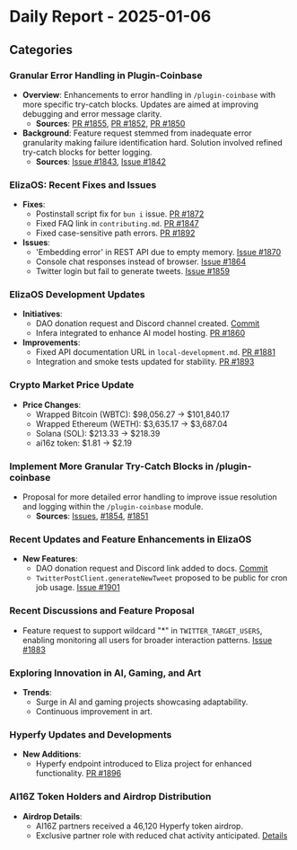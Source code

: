 # Daily Report - 2025-01-06

## Categories

### Granular Error Handling in Plugin-Coinbase

- **Overview**: Enhancements to error handling in `/plugin-coinbase` with more specific try-catch blocks. Updates are aimed at improving debugging and error message clarity.
  - **Sources**: [PR #1855](https://github.com/elizaOS/eliza/pull/1855), [PR #1852](https://github.com/elizaOS/eliza/pull/1852), [PR #1850](https://github.com/elizaOS/eliza/pull/1850)
- **Background**: Feature request stemmed from inadequate error granularity making failure identification hard. Solution involved refined try-catch blocks for better logging.
  - **Sources**: [Issue #1843](https://github.com/elizaOS/eliza/issues/1843), [Issue #1842](https://github.com/elizaOS/eliza/issues/1842)

### ElizaOS: Recent Fixes and Issues

- **Fixes**:
  - Postinstall script fix for `bun i` issue. [PR #1872](https://github.com/elizaOS/eliza/pull/1872)
  - Fixed FAQ link in `contributing.md`. [PR #1847](https://github.com/elizaOS/eliza/pull/1847)
  - Fixed case-sensitive path errors. [PR #1892](https://github.com/elizaOS/eliza/pull/1892)
- **Issues**:
  - 'Embedding error' in REST API due to empty memory. [Issue #1870](https://github.com/elizaOS/eliza/issues/1870)
  - Console chat responses instead of browser. [Issue #1864](https://github.com/elizaOS/eliza/issues/1864)
  - Twitter login but fail to generate tweets. [Issue #1859](https://github.com/elizaOS/eliza/issues/1859)

### ElizaOS Development Updates

- **Initiatives**:
  - DAO donation request and Discord channel created. [Commit](https://github.com/elizaOS/eliza/commit/3c753065611f2c51fa3334292bb1d6f9292eb7ce)
  - Infera integrated to enhance AI model hosting. [PR #1860](https://github.com/elizaOS/eliza/pull/1860)
- **Improvements**:
  - Fixed API documentation URL in `local-development.md`. [PR #1881](https://github.com/elizaOS/eliza/pull/1881)
  - Integration and smoke tests updated for stability. [PR #1893](https://github.com/elizaOS/eliza/pull/1893)

### Crypto Market Price Update

- **Price Changes**:
  - Wrapped Bitcoin (WBTC): $98,056.27 → $101,840.17
  - Wrapped Ethereum (WETH): $3,635.17 → $3,687.04
  - Solana (SOL): $213.33 → $218.39
  - ai16z token: $1.81 → $2.19

### Implement More Granular Try-Catch Blocks in /plugin-coinbase

- Proposal for more detailed error handling to improve issue resolution and logging within the `/plugin-coinbase` module.
  - **Sources**: [Issues](https://github.com/elizaOS/eliza/issues/1856), [#1854](https://github.com/elizaOS/eliza/issues/1854), [#1851](https://github.com/elizaOS/eliza/issues/1851)

### Recent Updates and Feature Enhancements in ElizaOS

- **New Features**:
  - DAO donation request and Discord link added to docs. [Commit](https://github.com/elizaOS/eliza/commit/ea9d1c02291dea26b25c815be30db5c91e6ceb21)
  - `TwitterPostClient.generateNewTweet` proposed to be public for cron job usage. [Issue #1901](https://github.com/elizaOS/eliza/issues/1901)

### Recent Discussions and Feature Proposal

- Feature request to support wildcard "\*" in `TWITTER_TARGET_USERS`, enabling monitoring all users for broader interaction patterns. [Issue #1883](https://github.com/elizaOS/eliza/issues/1883)

### Exploring Innovation in AI, Gaming, and Art

- **Trends**:
  - Surge in AI and gaming projects showcasing adaptability.
  - Continuous improvement in art.

### Hyperfy Updates and Developments

- **New Additions**:
  - Hyperfy endpoint introduced to Eliza project for enhanced functionality. [PR #1896](https://github.com/elizaOS/eliza/pull/1896)

### AI16Z Token Holders and Airdrop Distribution

- **Airdrop Details**:
  - AI16Z partners received a 46,120 Hyperfy token airdrop.
  - Exclusive partner role with reduced chat activity anticipated. [Details](https://twitter.com/0xwitchy/status/1876245895504896369)
